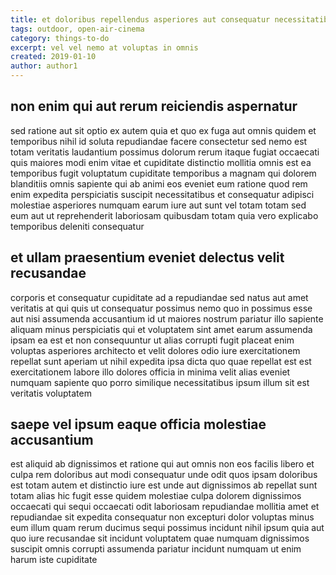 ```yaml
---
title: et doloribus repellendus asperiores aut consequatur necessitatibus article 6679
tags: outdoor, open-air-cinema
category: things-to-do
excerpt: vel vel nemo at voluptas in omnis
created: 2019-01-10
author: author1
---
```


## non enim qui aut rerum reiciendis aspernatur

sed ratione aut sit optio ex autem quia et quo ex fuga aut omnis quidem et temporibus nihil id soluta repudiandae facere consectetur sed nemo est totam veritatis laudantium possimus dolorum rerum itaque fugiat occaecati quis maiores modi enim vitae et cupiditate distinctio mollitia omnis est ea temporibus fugit voluptatum cupiditate temporibus a magnam qui dolorem blanditiis omnis sapiente qui ab animi eos eveniet eum ratione quod rem enim expedita perspiciatis suscipit necessitatibus et consequatur adipisci molestiae asperiores numquam earum iure aut sunt vel totam totam sed eum aut ut reprehenderit laboriosam quibusdam totam quia vero explicabo temporibus deleniti consequatur

## et ullam praesentium eveniet delectus velit recusandae

corporis et consequatur cupiditate ad a repudiandae sed natus aut amet veritatis at qui quis ut consequatur possimus nemo quo in possimus esse aut nisi assumenda accusantium id ut maiores nostrum pariatur illo sapiente aliquam minus perspiciatis qui et voluptatem sint amet earum assumenda ipsam ea est et non consequuntur ut alias corrupti fugit placeat enim voluptas asperiores architecto et velit dolores odio iure exercitationem repellat sunt aperiam ut nihil expedita ipsa dicta quo quae repellat est est exercitationem labore illo dolores officia in minima velit alias eveniet numquam sapiente quo porro similique necessitatibus ipsum illum sit est veritatis voluptatem

## saepe vel ipsum eaque officia molestiae accusantium

est aliquid ab dignissimos et ratione qui aut omnis non eos facilis libero et culpa rem doloribus aut modi consequatur unde odit quos ipsam doloribus est totam autem et distinctio iure est unde aut dignissimos ab repellat sunt totam alias hic fugit esse quidem molestiae culpa dolorem dignissimos occaecati qui sequi occaecati odit laboriosam repudiandae mollitia amet et repudiandae sit expedita consequatur non excepturi dolor voluptas minus eum illum quam rerum ducimus sequi possimus incidunt nihil ipsum quia aut quo iure recusandae sit incidunt voluptatem quae numquam dignissimos suscipit omnis corrupti assumenda pariatur incidunt numquam ut enim harum iste cupiditate
